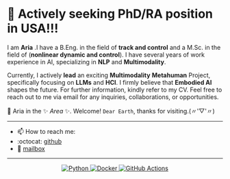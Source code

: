 # 👋 Actively seeking PhD/RA position in USA!!!


I am **Aria** .I have a B.Eng. in the field of **track and control** and a M.Sc. in the field of  (**nonlinear dynamic and control**). I have several years of work experience in AI, specializing in **NLP** and **Multimodality**.

Currently, I actively **lead** an exciting **Multimodality** **Metahuman** Project, specifically focusing on **LLMs** and **HCI**. I firmly believe that **Embodied AI** shapes the future. For further information, kindly refer to my CV. Feel free to reach out to me via email for any inquiries, collaborations, or opportunities.
  
🤗 Aria in the ✨ _Area_ ✨. Welcome! `Dear Earth`, thanks for visiting.(〃'▽'〃)


---
- 📫 How to reach me:
- :octocat: [github](https://github.com/ariafyy)
- :email: [mailbox](mailto:mitfyy759915983@163.com )
    
---
<p align="center">
  <a href="https://www.python.org/" target="_blank">
    <img src="https://img.shields.io/badge/Python-%2314354C.svg?style=flat-square&logo=python&logoColor=white" alt="Python">
  </a>
  <a href="https://www.docker.com/" target="_blank">
    <img src="https://img.shields.io/badge/Docker-%232496ED.svg?style=flat-square&logo=docker&logoColor=white" alt="Docker">
  </a>
  <a href="https://github.com/features/actions" target="_blank">
    <img src="https://img.shields.io/badge/GitHub%20Actions-%232671E5.svg?style=flat-square&logo=github-actions&logoColor=white" alt="GitHub Actions">
  </a>
</p>    

